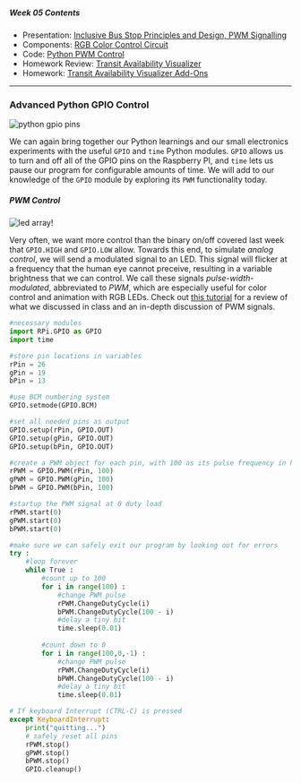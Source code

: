 ##### Week 05 Contents
- Presentation: [Inclusive Bus Stop Principles and Design, PWM Signalling](readme.md)
- Components: [RGB Color Control Circuit](circuits.md)
- Code: [Python PWM Control](python-gpio.md)
- Homework Review: [Transit Availability Visualizer](homework-answers.md)
- Homework: [Transit Availability Visualizer Add-Ons](homework.md)

-----

### Advanced Python GPIO Control

![python gpio pins](https://www.jameco.com/Jameco/workshop/circuitnotes/raspberry_pi_circuit_note_fig2.jpg)

We can again bring together our Python learnings and our small electronics experiments with the useful `GPIO` and `time` Python modules. `GPIO` allows us to turn and off all of the GPIO pins on the Raspberry PI, and `time` lets us pause our program for configurable amounts of time. We will add to our knowledge of the `GPIO` module by exploring its `PWM` functionality today.

##### PWM Control

![led array!](https://cdn.sparkfun.com//assets/parts/1/2/8/3/2/RGB_Panel_Blinking_Goodness.gif)

Very often, we want more control than the binary on/off covered last week that `GPIO.HIGH` and `GPIO.LOW` allow. Towards this end, to simulate *analog control*, we will send a modulated signal to an LED. This signal will flicker at a frequency that the human eye cannot preceive, resulting in a variable brightness that we can control. We call these signals *pulse-width-modulated*, abbreviated to *PWM*, which are especially useful for color control and animation with RGB LEDs. Check out [this tutorial](https://electronicshobbyists.com/raspberry-pi-pwm-tutorial-control-brightness-of-led-and-servo-motor/) for a review of what we discussed in class and an in-depth discussion of PWM signals.

```python
#necessary modules
import RPi.GPIO as GPIO     
import time

#store pin locations in variables
rPin = 26
gPin = 19
bPin = 13

#use BCM numbering system
GPIO.setmode(GPIO.BCM)          

#set all needed pins as output
GPIO.setup(rPin, GPIO.OUT)   
GPIO.setup(gPin, GPIO.OUT)   
GPIO.setup(bPin, GPIO.OUT)   

#create a PWM object for each pin, with 100 as its pulse frequency in hertz
rPWM = GPIO.PWM(rPin, 100)    
gPWM = GPIO.PWM(gPin, 100)    
bPWM = GPIO.PWM(bPin, 100)    

#startup the PWM signal at 0 duty load
rPWM.start(0)
gPWM.start(0)
bPWM.start(0)

#make sure we can safely exit our program by looking out for errors
try :
    #loop forever
    while True :
        #count up to 100
        for i in range(100) :
            #change PWM pulse
            rPWM.ChangeDutyCycle(i)
            bPWM.ChangeDutyCycle(100 - i)
            #delay a tiny bit
            time.sleep(0.01)
        
        #count down to 0    
        for i in range(100,0,-1) : 
            #change PWM pulse
            rPWM.ChangeDutyCycle(i)
            bPWM.ChangeDutyCycle(100 - i)
            #delay a tiny bit
            time.sleep(0.01)

# If keyboard Interrupt (CTRL-C) is pressed
except KeyboardInterrupt:
    print("quitting...")
    # safely reset all pins
    rPWM.stop()      
    gPWM.stop()      
    bPWM.stop()      
    GPIO.cleanup()
```
